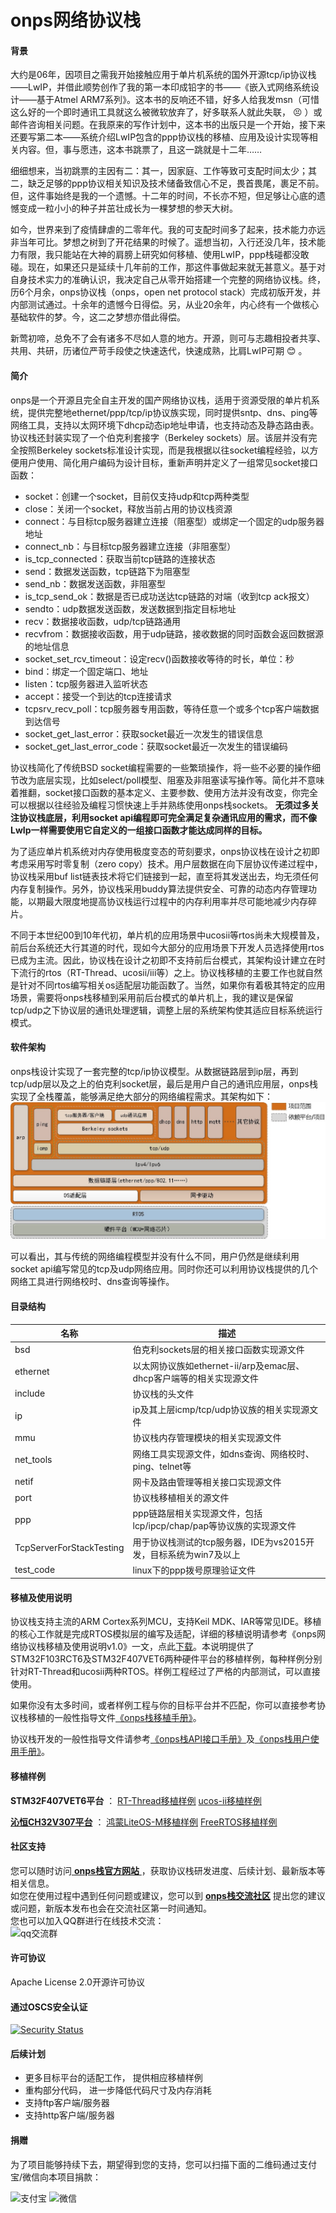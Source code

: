 # onps网络协议栈

#### 背景
大约是06年，因项目之需我开始接触应用于单片机系统的国外开源tcp/ip协议栈——LwIP，并借此顺势创作了我的第一本印成铅字的书——《嵌入式网络系统设计——基于Atmel ARM7系列》。这本书的反响还不错，好多人给我发msn（可惜这么好的一个即时通讯工具就这么被微软放弃了，好多联系人就此失联， :persevere: ）或邮件咨询相关问题。在我原来的写作计划中，这本书的出版只是一个开始，接下来还要写第二本——系统介绍LwIP包含的ppp协议栈的移植、应用及设计实现等相关内容。但，事与愿违，这本书跳票了，且这一跳就是十二年……

细细想来，当初跳票的主因有二：其一，因家庭、工作等致可支配时间太少；其二，缺乏足够的ppp协议相关知识及技术储备致信心不足，畏首畏尾，裹足不前。但，这件事始终是我的一个遗憾。十二年的时间，不长亦不短，但足够让心底的遗憾变成一粒小小的种子并茁壮成长为一棵梦想的参天大树。

如今，世界来到了疫情肆虐的二零年代。我的可支配时间多了起来，技术能力亦远非当年可比。梦想之树到了开花结果的时候了。遥想当初，入行还没几年，技术能力有限，我只能站在大神的肩膀上研究如何移植、使用LwIP，ppp栈碰都没敢碰。现在，如果还只是延续十几年前的工作，那这件事做起来就无甚意义。基于对自身技术实力的准确认识，我决定自己从零开始搭建一个完整的网络协议栈。终，历6个月余，onps协议栈（onps，open net protocol stack）完成初版开发，并内部测试通过。十余年的遗憾今日得偿。另，从业20余年，内心终有一个做核心基础软件的梦。今，这二之梦想亦借此得偿。

新莺初啼，总免不了会有诸多不尽如人意的地方。开源，则可与志趣相投者共享、共用、共研，历诸位严苛手段使之快速迭代，快速成熟，比肩LwIP可期 :blush: 。


#### 简介
onps是一个开源且完全自主开发的国产网络协议栈，适用于资源受限的单片机系统，提供完整地ethernet/ppp/tcp/ip协议族实现，同时提供sntp、dns、ping等网络工具，支持以太网环境下dhcp动态ip地址申请，也支持动态及静态路由表。协议栈还封装实现了一个伯克利套接字（Berkeley sockets）层。该层并没有完全按照Berkeley sockets标准设计实现，而是我根据以往socket编程经验，以方便用户使用、简化用户编码为设计目标，重新声明并定义了一组常见socket接口函数：
- socket：创建一个socket，目前仅支持udp和tcp两种类型
- close：关闭一个socket，释放当前占用的协议栈资源
- connect：与目标tcp服务器建立连接（阻塞型）或绑定一个固定的udp服务器地址
- connect_nb：与目标tcp服务器建立连接（非阻塞型）
- is_tcp_connected：获取当前tcp链路的连接状态
- send：数据发送函数，tcp链路下为阻塞型
- send_nb：数据发送函数，非阻塞型
- is_tcp_send_ok：数据是否已成功送达tcp链路的对端（收到tcp ack报文）
- sendto：udp数据发送函数，发送数据到指定目标地址
- recv：数据接收函数，udp/tcp链路通用
- recvfrom：数据接收函数，用于udp链路，接收数据的同时函数会返回数据源的地址信息
- socket_set_rcv_timeout：设定recv()函数接收等待的时长，单位：秒
- bind：绑定一个固定端口、地址
- listen：tcp服务器进入监听状态
- accept：接受一个到达的tcp连接请求
- tcpsrv_recv_poll：tcp服务器专用函数，等待任意一个或多个tcp客户端数据到达信号
- socket_get_last_error：获取socket最近一次发生的错误信息
- socket_get_last_error_code：获取socket最近一次发生的错误编码

协议栈简化了传统BSD socket编程需要的一些繁琐操作，将一些不必要的操作细节改为底层实现，比如select/poll模型、阻塞及非阻塞读写操作等。简化并不意味着推翻，socket接口函数的基本定义、主要参数、使用方法并没有改变，你完全可以根据以往经验及编程习惯快速上手并熟练使用onps栈sockets。 **无须过多关注协议栈底层，利用socket api编程即可完全满足复杂通讯应用的需求，而不像LwIp一样需要使用它自定义的一组接口函数才能达成同样的目标。** 

为了适应单片机系统对内存使用极度变态的苛刻要求，onps协议栈在设计之初即考虑采用写时零复制（zero copy）技术。用户层数据在向下层协议传递过程中，协议栈采用buf list链表技术将它们链接到一起，直至将其发送出去，均无须任何内存复制操作。另外，协议栈采用buddy算法提供安全、可靠的动态内存管理功能，以期最大限度地提高协议栈运行过程中的内存利用率并尽可能地减少内存碎片。

不同于本世纪00到10年代初，单片机的应用场景中ucosii等rtos尚未大规模普及，前后台系统还大行其道的时代，现如今大部分的应用场景下开发人员选择使用rtos已成为主流。因此，协议栈在设计之初即不支持前后台模式，其架构设计建立在时下流行的rtos（RT-Thread、ucosii/iii等）之上。协议栈移植的主要工作也就自然是针对不同rtos编写相关os适配层功能函数了。当然，如果你有着极其特定的应用场景，需要将onps栈移植到采用前后台模式的单片机上，我的建议是保留tcp/udp之下协议层的通讯处理逻辑，调整上层的系统架构使其适应目标系统运行模式。

#### 软件架构
onps栈设计实现了一套完整的tcp/ip协议模型。从数据链路层到ip层，再到tcp/udp层以及之上的伯克利socket层，最后是用户自己的通讯应用层，onps栈实现了全栈覆盖，能够满足绝大部分的网络编程需求。其架构如下：
![onps栈架构](onps%E6%A0%88%E6%9E%B6%E6%9E%84%E5%9B%BE.jpg)

可以看出，其与传统的网络编程模型并没有什么不同，用户仍然是继续利用socket api编写常见的tcp及udp网络应用。同时你还可以利用协议栈提供的几个网络工具进行网络校时、dns查询等操作。

#### 目录结构

| 名称  | 描述  |
|---|---|
| bsd  | 伯克利sockets层的相关接口函数实现源文件  |
| ethernet  | 以太网协议族如ethernet-ii/arp及emac层、dhcp客户端等的相关实现源文件  |
| include  | 协议栈的头文件  |
| ip  | ip及其上层icmp/tcp/udp协议族的相关实现源文件  |
| mmu  | 协议栈内存管理模块的相关实现源文件  |
| net_tools  | 网络工具实现源文件，如dns查询、网络校时、ping、telnet等  |
| netif  | 网卡及路由管理等相关接口实现源文件  |
| port  | 协议栈移植相关的源文件  |
| ppp  | ppp链路层相关实现源文件，包括lcp/ipcp/chap/pap等协议族的实现源文件  |
| TcpServerForStackTesting  | 用于协议栈测试的tcp服务器，IDE为vs2015开发，目标系统为win7及以上  | 
| test_code  | linux下的ppp拨号原理验证文件  |


#### 移植及使用说明

协议栈支持主流的ARM Cortex系列MCU，支持Keil MDK、IAR等常见IDE。移植的核心工作就是完成RTOS模拟层的编写及适配，详细的移植说明请参考《onps网络协议栈移植及使用说明v1.0》一文，点此[下载](https://gitee.com/Neo-T/open-npstack/releases/download/v1.0.0.221017/onps%E7%BD%91%E7%BB%9C%E5%8D%8F%E8%AE%AE%E6%A0%88%E7%A7%BB%E6%A4%8D%E5%8F%8A%E4%BD%BF%E7%94%A8%E8%AF%B4%E6%98%8Ev1.0.7z)。本说明提供了STM32F103RCT6及STM32F407VET6两种硬件平台的移植样例，每种样例分别针对RT-Thread和ucosii两种RTOS。样例工程经过了严格的内部测试，可以直接使用。

如果你没有太多时间，或者样例工程与你的目标平台并不匹配，你可以直接参考协议栈移植的一般性指导文件[《onps栈移植手册》](https://gitee.com/Neo-T/open-npstack/raw/master/onps%E6%A0%88%E7%A7%BB%E6%A4%8D%E6%89%8B%E5%86%8C.pdf)。

协议栈开发的一般性指导文件请参考[《onps栈API接口手册》](https://gitee.com/Neo-T/open-npstack/raw/master/onps%E6%A0%88API%E6%8E%A5%E5%8F%A3%E6%89%8B%E5%86%8C.pdf)及[《onps栈用户使用手册》](https://gitee.com/Neo-T/open-npstack/raw/master/onps%E6%A0%88%E7%94%A8%E6%88%B7%E4%BD%BF%E7%94%A8%E6%89%8B%E5%86%8C.pdf)。

#### 移植样例
 **STM32F407VET6平台** ：
    [RT-Thread移植样例](https://gitee.com/Neo-T/onps-rtthread) [ucos-ii移植样例](https://gitee.com/Neo-T/onps-ucosii)

 **[沁恒CH32V307平台](https://gitee.com/Neo-T/Onps-WCH-CH32V307)** ：
    [鸿蒙LiteOS-M移植样例](https://gitee.com/Neo-T/Onps-WCH-CH32V307/tree/master/HarmonyOS/LiteOS_m) [FreeRTOS移植样例](https://gitee.com/Neo-T/Onps-WCH-CH32V307/tree/master/FreeRTOS)

#### 社区支持

您可以随时访问[ **onps栈官方网站** ](http://www.onps.org.cn)，获取协议栈研发进度、后续计划、最新版本等相关信息。<br>如您在使用过程中遇到任何问题或建议，您可以到 **[onps栈交流社区](http://neo.onps.org.cn)** 提出您的建议或问题，新版本发布也会在交流社区第一时间通知。<br>您也可以加入QQ群进行在线技术交流：<br>
![qq交流群](onps%E7%BD%91%E7%BB%9C%E5%8D%8F%E8%AE%AE%E6%A0%88%E6%8A%80%E6%9C%AF%E4%BA%A4%E6%B5%81%E7%BE%A4%E7%BE%A4%E4%BA%8C%E7%BB%B4%E7%A0%81.png)

#### 许可协议

Apache License 2.0开源许可协议

#### 通过OSCS安全认证
[![Security Status](https://www.murphysec.com/platform3/v3/badge/1615596818625232896.svg?t=1)](https://www.murphysec.com/accept?code=64bea0edfe145ac454cc464b23659406&type=1&from=2&t=2)

#### 后续计划
- 更多目标平台的适配工作， 提供相应移植样例
- 重构部分代码， 进一步降低代码尺寸及内存消耗
- 支持ftp客户端/服务器
- 支持http客户端/服务器

#### 捐赠

为了项目能够持续下去，期望得到您的支持，您可以扫描下面的二维码通过支付宝/微信向本项目捐款：

![支付宝](alipayn.jpg) ![微信](tencentpay.jpg)
